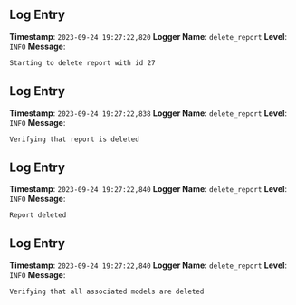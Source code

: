 ## Log Entry
**Timestamp**: `2023-09-24 19:27:22,820`
**Logger Name**: `delete_report`
**Level**: `INFO`
**Message**:
```markdown
Starting to delete report with id 27
```

## Log Entry
**Timestamp**: `2023-09-24 19:27:22,838`
**Logger Name**: `delete_report`
**Level**: `INFO`
**Message**:
```markdown
Verifying that report is deleted
```

## Log Entry
**Timestamp**: `2023-09-24 19:27:22,840`
**Logger Name**: `delete_report`
**Level**: `INFO`
**Message**:
```markdown
Report deleted
```

## Log Entry
**Timestamp**: `2023-09-24 19:27:22,840`
**Logger Name**: `delete_report`
**Level**: `INFO`
**Message**:
```markdown
Verifying that all associated models are deleted
```

